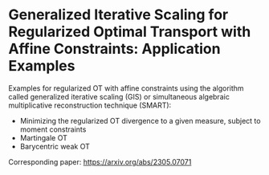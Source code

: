 # Generalized Iterative Scaling for Regularized Optimal Transport with Affine Constraints: Application Examples
Examples for regularized OT with affine constraints using the algorithm called generalized iterative scaling (GIS) or simultaneous algebraic multiplicative reconstruction technique (SMART):
+ Minimizing the regularized OT divergence to a given measure, subject to moment constraints
+ Martingale OT
+ Barycentric weak OT

Corresponding paper: https://arxiv.org/abs/2305.07071
